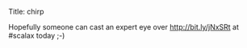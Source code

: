 Title: chirp

Hopefully someone can cast an expert eye over <a href="http://bit.ly/jNxSRt">http://bit.ly/jNxSRt</a> at #scalax today ;-)
